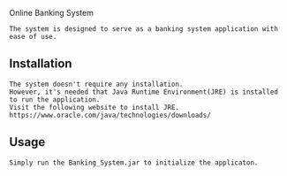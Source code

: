 Online Banking System

    The system is designed to serve as a banking system application with ease of use.

## Installation

    The system doesn't require any installation. 
    However, it's needed that Java Runtime Environment(JRE) is installed to run the application.
    Visit the following website to install JRE.
    https://www.oracle.com/java/technologies/downloads/
    

## Usage

    Simply run the Banking_System.jar to initialize the applicaton.


